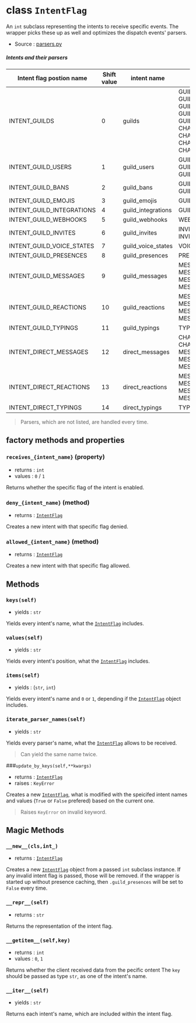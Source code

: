 # class `IntentFlag`

An `int` subclass representing the intents to receive specific events. The
wrapper picks these up as well and optimizes the dispatch events' parsers.

- Source : [parsers.py](https://github.com/HuyaneMatsu/hata/blob/master/hata/parsers.py)

##### Intents and their parsers

| Intent flag postion name  | Shift value   | intent name           | Coresponding parser                                                                                                                                                       |
|---------------------------|---------------|-----------------------|---------------------------------------------------------------------------------------------------------------------------------------------------------------------------|
| INTENT_GUILDS             | 0             | guilds                | GUILD_CREATE<br>GUILD_DELETE<br>GUILD_ROLE_CREATE<br>GUILD_ROLE_UPDATE<br>GUILD_ROLE_DELETE<br>CHANNEL_CREATE<br>CHANNEL_UPDATE<br>CHANNEL_DELETE<br>CHANNEL_PINS_UPDATE  |
| INTENT_GUILD_USERS        | 1             | guild_users           | GUILD_MEMBER_ADD<br>GUILD_MEMBER_UPDATE<br>GUILD_MEMBER_REMOVE                                                                                                            |
| INTENT_GUILD_BANS         | 2             | guild_bans            | GUILD_BAN_ADD<br>GUILD_BAN_REMOVE                                                                                                                                         |
| INTENT_GUILD_EMOJIS       | 3             | guild_emojis          | GUILD_EMOJIS_UPDATE                                                                                                                                                       |
| INTENT_GUILD_INTEGRATIONS | 4             | guild_integrations    | GUILD_INTEGRATIONS_UPDATE                                                                                                                                                 |
| INTENT_GUILD_WEBHOOKS     | 5             | guild_webhooks        | WEBHOOKS_UPDATE                                                                                                                                                           |
| INTENT_GUILD_INVITES      | 6             | guild_invites         | INVITE_CREATE<br>INVITE_DELETE                                                                                                                                            |
| INTENT_GUILD_VOICE_STATES | 7             | guild_voice_states    | VOICE_STATE_UPDATE                                                                                                                                                        |
| INTENT_GUILD_PRESENCES    | 8             | guild_presences       | PRESENCE_UPDATE                                                                                                                                                           |
| INTENT_GUILD_MESSAGES     | 9             | guild_messages        | MESSAGE_CREATE<br>MESSAGE_UPDATE<br>MESSAGE_DELETE<br>MESSAGE_DELETE_BULK                                                                                                 |
| INTENT_GUILD_REACTIONS    | 10            | guild_reactions       | MESSAGE_REACTION_ADD<br>MESSAGE_REACTION_REMOVE<br>MESSAGE_REACTION_REMOVE_ALL<br>MESSAGE_REACTION_REMOVE_EMOJI                                                           |
| INTENT_GUILD_TYPINGS      | 11            | guild_typings         | TYPING_START                                                                                                                                                              |
| INTENT_DIRECT_MESSAGES    | 12            | direct_messages       | CHANNEL_CREATE<br>CHANNEL_PINS_UPDATE<br>MESSAGE_CREATE<br>MESSAGE_UPDATE<br>MESSAGE_DELETE                                                                               |
| INTENT_DIRECT_REACTIONS   | 13            | direct_reactions      | MESSAGE_REACTION_ADD<br>MESSAGE_REACTION_REMOVE<br>MESSAGE_REACTION_REMOVE_ALL<br>MESSAGE_REACTION_REMOVE_EMOJI                                                           |
| INTENT_DIRECT_TYPINGS     | 14            | direct_typings        | TYPING_START                                                                                                                                                              |

> Parsers, which are not listed, are handled every time.

## factory methods and properties

### `receives_{intent_name}` (property)

- returns : `int`
- values : `0` / `1`

Returns whether the specific flag of the intent is enabled.

### `deny_{intent_name}` (method)

- returns : [`IntentFlag`](IntentFlag.md)

Creates a new intent with that specific flag denied.

### `allowed_{intent_name}` (method)

- returns : [`IntentFlag`](IntentFlag.md)

Creates a new intent with that specific flag allowed.

## Methods

### `keys(self)`

- yields : `str`

Yields every intent's name, what the [`IntentFlag`](IntentFlag.md) includes.

### `values(self)`

- yields : `str`

Yields every intent's position, what the [`IntentFlag`](IntentFlag.md) includes.

### `items(self)`

- yields : (`str`, `int`)

Yields every intent's name and `0` or `1`, depending if the
[`IntentFlag`](IntentFlag.md) object includes.

### `iterate_parser_names(self)`

- yields : `str`

Yields every parser's name, what the [`IntentFlag`](IntentFlag.md) allows to
be received.

> Can yield the same name twice.

###`update_by_keys(self,**kwargs)`

- returns : [`IntentFlag`](IntentFlag.md)
- raises : `KeyError`

Creates a new [`IntentFlag`](IntentFlag.md), what is modified with the
speicifed intent names and values (`True` or `False` prefered) based on the
current one.

> Raises `KeyError` on invalid keyword.

## Magic Methods

### `__new__(cls,int_)`

- returns : [`IntentFlag`](IntentFlag.md)

Creates a new [`IntentFlag`](IntentFlag.md) object from a passed `int`
subclass instance. If any invalid intent flag is passed, those will be
removed. if the wrapper is started up without presence caching, then
`.guild_presences` will be set to `False` every time.

### `__repr__(self)`

- returns : `str`

Returns the representation of the intent flag.

### `__getitem__(self,key)`

- returns : `int`
- values : `0`, `1`

Returns whether the client received data from the pecific ontent
The `key` should be passed as type `str`, as one of the intent's name.

### `__iter__(self)`

- yields : `str`

Returns each intent's name, which are included within the intent flag.



